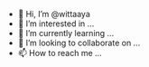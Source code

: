 - 👋 Hi, I’m @wittaaya
- 👀 I’m interested in ...
- 🌱 I’m currently learning ...
- 💞️ I’m looking to collaborate on ...
- 📫 How to reach me ...

<!---
wittaaya/wittaaya is a ✨ special ✨ repository because its `README.md` (this file) appears on your GitHub profile.
You can click the Preview link to take a look at your changes.
--->
